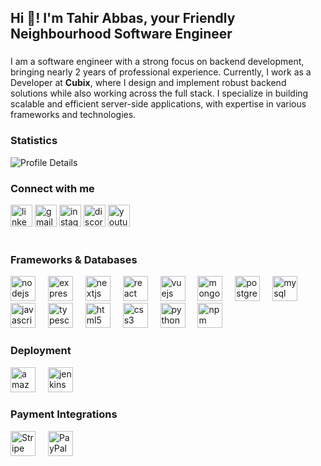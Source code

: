 <h2 align="left">
  Hi 👋! I'm Tahir Abbas, your Friendly Neighbourhood Software Engineer 
</h2>

###
<p align="left">
  I am a software engineer with a strong focus on backend development,
  bringing nearly 2 years of professional experience. Currently, I work as a
  Developer at <b>Cubix</b>, where I design and implement robust backend
  solutions while also working across the full stack. I specialize in building
  scalable and efficient server-side applications, with expertise in various
  frameworks and technologies.
</p>

###
<h3 align="left">Statistics
<!-- <a href="https://visitcount.itsvg.in">
  <img src="https://visitcount.itsvg.in/api?id=tahirabbas11&icon=0&color=0" alt="Visitor Count" />
</a> -->
</h3>
<img src="http://github-profile-summary-cards.vercel.app/api/cards/profile-details?username=tahirabbas11&theme=vue" alt="Profile Details" />

<!-- <div align="left">
  <img src="https://github-readme-stats.vercel.app/api?username=tahirabbas11&hide_title=false&hide_rank=false&show_icons=true&include_all_commits=true&count_private=true&disable_animations=false&theme=dracula&locale=en&hide_border=false" height="150" alt="stats graph"  />
  <img src="https://github-readme-stats.vercel.app/api/top-langs?username=tahirabbas11&locale=en&hide_title=false&layout=compact&card_width=320&langs_count=5&theme=dracula&hide_border=false" height="150" alt="languages graph"  />
</div>
 -->

###
<h3 align="left">Connect with me</h3>
<div align="left">
  <a href="https://www.linkedin.com/in/thetahirabbas/">
    <img
      src="https://img.shields.io/static/v1?message=LinkedIn&logo=linkedin&label=&color=0077B5&logoColor=white&labelColor=&style=for-the-badge"
      height="35"
      alt="linkedin logo"
  /></a>
  <a href="mailto:tahir.12868@iqra.edu.pk">
    <img
      src="https://img.shields.io/static/v1?message=Gmail&logo=gmail&label=&color=D14836&logoColor=white&labelColor=&style=for-the-badge"
      height="35"
      alt="gmail logo"
  /></a>
  <a href="https://www.instagram.com/thetahirabbas/">
    <img
      src="https://img.shields.io/static/v1?message=Instagram&logo=instagram&label=&color=E4405F&logoColor=white&labelColor=&style=for-the-badge"
      height="35"
      alt="instagram logo"
  /></a>
  <a href="https://discordapp.com/users/your-discord-user-id">
    <img
      src="https://img.shields.io/static/v1?message=Discord&logo=discord&label=&color=7289DA&logoColor=white&labelColor=&style=for-the-badge"
      height="35"
      alt="discord logo"
  /></a>
  <a href="https://www.youtube.com/channel/UCzg0_wplHSC3FVpB5eBTSZA">
    <img
      src="https://img.shields.io/static/v1?message=Youtube&logo=youtube&label=&color=FF0000&logoColor=white&labelColor=&style=for-the-badge"
      height="35"
      alt="youtube logo"
  /></a>
</div>
<br />

<h3 align="left">Frameworks & Databases</h3>
<div align="left">
  <img
    src="https://skillicons.dev/icons?i=nodejs"
    height="40"
    alt="nodejs logo"
  />
  <img width="12" />
  <img
    src="https://skillicons.dev/icons?i=express"
    height="40"
    alt="express logo"
  />
  <img width="12" />
  <img
    src="https://skillicons.dev/icons?i=nextjs"
    height="40"
    alt="nextjs logo"
  />
  <img width="12" />
  <img
    src="https://skillicons.dev/icons?i=react"
    height="40"
    alt="react logo"
  />
  <img width="12" />
  <img src="https://skillicons.dev/icons?i=vue" height="40" alt="vuejs logo" />
  <img width="12" />
  <img
    src="https://skillicons.dev/icons?i=mongodb"
    height="40"
    alt="mongodb logo"
  />
  <img width="12" />
  <img
    src="https://skillicons.dev/icons?i=postgres"
    height="40"
    alt="postgresql logo"
  />
  <img width="12" />
  <img
    src="https://skillicons.dev/icons?i=mysql"
    height="40"
    alt="mysql logo"
  />
  <img width="12" />
  <img
    src="https://skillicons.dev/icons?i=js"
    height="40"
    alt="javascript logo"
  />
  <img width="12" />
  <img
    src="https://skillicons.dev/icons?i=ts"
    height="40"
    alt="typescript logo"
  />
  <img width="12" />
  <img src="https://skillicons.dev/icons?i=html" height="40" alt="html5 logo" />
  <img width="12" />
  <img src="https://skillicons.dev/icons?i=css" height="40" alt="css3 logo" />
  <img width="12" />

  <img src="https://skillicons.dev/icons?i=py" height="40" alt="python logo" />
  <img width="12" />
  <img
    src="https://cdn.jsdelivr.net/gh/devicons/devicon/icons/npm/npm-original-wordmark.svg"
    height="40"
    alt="npm logo"
  />
  <img width="12" />
</div>

###

<h3 align="left">Deployment</h3>
<div align="left">
  <img
    src="https://skillicons.dev/icons?i=aws"
    height="40"
    alt="amazonwebservices logo"
  />
  <img width="12" />
  <img
    src="https://skillicons.dev/icons?i=jenkins"
    height="40"
    alt="jenkins logo"
  />
  <img width="12" />
</div>

###

<h3 align="left">Payment Integrations</h3>
<div align="left">
  <img
    src="https://img.shields.io/badge/Stripe-626CD9?style=for-the-badge&logo=Stripe&logoColor=white"
    height="40"
    alt="Stripe logo"
  />
  <img width="12" />
  <img
    src="https://img.shields.io/badge/PayPal-00457C?style=for-the-badge&logo=paypal&logoColor=white"
    height="40"
    alt="PayPal logo"
  />
  <img width="12" />
</div>

